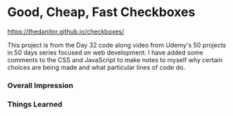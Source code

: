 # Good, Cheap, Fast Checkboxes

https://thedanitor.github.io/checkboxes/

This project is from the Day 32 code along video from Udemy's 50 projects in 50 days series focused on web development. I have added some comments to the CSS and JavaScript to make notes to myself why certain choices are being made and what particular lines of code do.

### Overall Impression



### Things Learned

